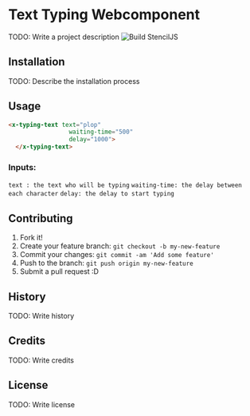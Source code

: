 # Text Typing Webcomponent
TODO: Write a project description
![Build StencilJS](https://github.com/Juu-/x-typing-text/workflows/Build%20StencilJS/badge.svg)
## Installation
TODO: Describe the installation process
## Usage
```html
<x-typing-text text="plop"
                 waiting-time="500"
                 delay="1000">
  </x-typing-text>
```
### Inputs:
```text : the text who will be typing```
```waiting-time: the delay between each character```
```delay: the delay to start typing```

## Contributing
1. Fork it!
2. Create your feature branch: `git checkout -b my-new-feature`
3. Commit your changes: `git commit -am 'Add some feature'`
4. Push to the branch: `git push origin my-new-feature`
5. Submit a pull request :D
## History
TODO: Write history
## Credits
TODO: Write credits
## License
TODO: Write license